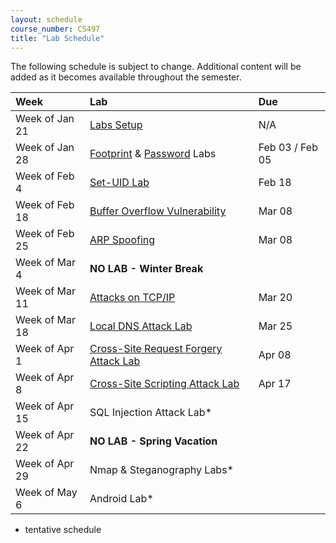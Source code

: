 ```yaml
---
layout: schedule
course_number: CS497
title: "Lab Schedule"
---
```


The following schedule is subject to change.
Additional content will be added as it becomes available throughout the semester.<br>


**Week**       | **Lab**                                                                |  **Due**                                                                                                                   
:--------------|:-----------------------------------------------------------------------|:--------------------------    
Week of Jan 21 |  [Labs Setup](lab01.html)                                              | N/A
Week of Jan 28 |  [Footprint](lab02b.html) & [Password](lab02.html) Labs                | Feb 03 / Feb 05
Week of Feb 4  |  [Set-UID Lab](lab03.html)                                             | Feb 18                    
Week of Feb 18 |  [Buffer Overflow Vulnerability](lab04.html)                           | Mar 08
Week of Feb 25 |  [ARP Spoofing](../lectures/lecture05.html)                            | Mar 08
Week of Mar 4  |  **NO LAB - Winter Break**                                             |
Week of Mar 11 |  [Attacks on TCP/IP](lab05.html)                                       | Mar 20
Week of Mar 18 |  [Local DNS Attack Lab](lab06.html)                                    | Mar 25                                         
Week of Apr 1  |  [Cross-Site Request Forgery Attack Lab](lab07.html)                   | Apr 08
Week of Apr 8  |  [Cross-Site Scripting Attack Lab](lab08.html)                         | Apr 17  
Week of Apr 15 |  SQL Injection Attack Lab*|
Week of Apr 22 |  **NO LAB - Spring Vacation**                                          |
Week of Apr 29 |  Nmap & Steganography Labs*
Week of May 6  |  Android Lab*|
 
* tentative schedule
